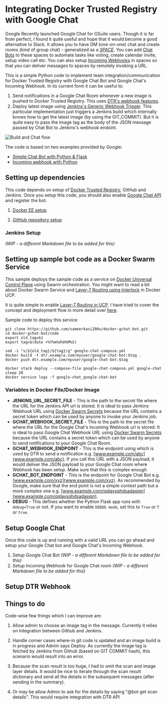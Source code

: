 # Integrating Docker Trusted Registry with Google Chat

Google Recently launched Google Chat for GSuite users. Though it is far from perfect, I found it quite useful and hope that it would become a good alternative to Slack. It allows you to have DM (one-on-one) chat and create rooms (kind of group chat) - generalized as a [*SPACE*](https://developers.google.com/hangouts/chat/concepts/cards). You can add [Chat Bots](https://developers.google.com/hangouts/chat/concepts/bots) to these spaces to automate tasks like voting, create calendar invite, setup video call etc. You can also setup [Incoming Webhooks](https://developers.google.com/hangouts/chat/how-tos/webhooks) in spaces so that you can deliver messages to spaces by remotely invoking a URL.

This is a simple Python code to implement team integration/communication for Docker Trusted Registry with Google Chat Bot and Google Chat's Incoming Webhook. In its current form it can be useful to:

1. Send notifications in a Google Chat Room whenever a new image is pushed to Docker Trusted Registry. This uses [DTR's webhook features](https://docs.docker.com/ee/dtr/user/create-and-manage-webhooks/).
2. Deploy latest image using [Jenkins's Generic Webhook Trigger](https://wiki.jenkins.io/display/JENKINS/Generic+Webhook+Trigger+Plugin). This particular implementation just triggers a Jenkins build which internally knows how to get the latest image (by using the GIT_COMMIT). But it is quite easy to pass the image tag as the body of the JSON message passed by Chat Bot to Jenkins's webhook endoint.

![Build and Chat flow](https://raw.githubusercontent.com/sameerkasi200x/docker-gchat-bot/master/images/Google%20Chat-Bot-for-Docker-Trusted-Registry-Draw.io.png)

The code is based on two examples provided by Google:
+ [Simple Chat Bot with Python & Flask](https://developers.google.com/hangouts/chat/how-tos/bots-develop)
+ [Incoming webhook with Python](https://developers.google.com/hangouts/chat/quickstart/incoming-bot-python)

## Setting up dependencies

This code depends on setup of [Docker Trusted Registry](https://docs.docker.com/ee/dtr/), GitHub and Jenkins. Once you setup this code, you should also enable [Google Chat API](https://developers.google.com/hangouts/chat/how-tos/bots-publish) and register the bot.

1. [Docker EE setup](https://github.com/sameerkasi200x/docker-gchat-bot/blob/master/Docker-EE-setup.md)

2. [GitHub repository setup](https://github.com/sameerkasi200x/docker-gchat-bot/blob/master/GitHub-repo-setup.md)

### Jenkins Setup 
*(WIP - a different Markdown file to be added for this)*

## Setting up sample bot code as a Docker Swarm Service

This sample deploys the sample code as a service on [Docker Universal Control Plane](https://docs.docker.com/ee/ucp/) using Swarm orchestration. You might want to read a bit about Docker Swarm Service and [Layer-7 Routing using Interlock](https://docs.docker.com/ee/ucp/interlock/architecture/#routing-lifecycle) in Docker UCP. 

It is quite simple to enable [Layer-7 Routing in UCP](https://docs.docker.com/ee/ucp/interlock/deploy/). I have tried to cover the concept and deployment flow in more detail over [here](https://github.com/sameerkasi200x/docker-gchat-bot/blob/master/Docker-EE-setup.md#enable-layer-7-routing-in-ucp).

Sample code to deploy this service

```
git clone https://github.com/sameerkasi200x/docker-gchat-bot.git
cd docker-gchat-bot/code
export old_tag=b1
export tag=$(date +%Y%m%d%H%M%S)

sed -i "s/${old_tag}/${tag}/g" google-chat-compose.yml
docker build -t dtr.example.com/myuser/google-chat-bot:$tag .
docker push dtr.example.com/myuser/google-chat-bot:$tag

docker stack deploy --compose-file google-chat-compose.yml google-chat
sleep 20
docker service logs -f google-chat_google-chat-bot

```

### Variables in Docker File/Docker Image
+ **JENKINS_URL_SECRET_FILE** - This is the path to the secret file where the URL for the Jenkins API url is stored. It is ideal to pass Jenkins Webhook URL using [Docker Swarm Secrets](https://docs.docker.com/engine/swarm/secrets/) because the URL contains a secret token which can be used by anyone to invoke your Jenkins job.
+ **GCHAT_WEBHOOK_SECRET_FILE** - This is the path to the secret file where the URL for the Google Chat's Incoming Webhook url is stored. It is ideal to pass Google Chat Webhook URL using [Docker Swarm Secrets](https://docs.docker.com/engine/swarm/secrets/) because the URL contains a secret token which can be used by anyone to send notifications to your Google Chat Room.
+ **GCHAT_WEBHOOK_ENDPOINT** - This is the endpoint using which is used by DTR to send a notification e.g. [www.example.com/abc](www.example.com/abc). If you call this URL with a JSON payload, it would deliver the JSON payload to your Google Chat room where Webhook has been setup. Make sure that this is complex enough 
+ **GCHAT_BOT_ENDPOINT** - This is the endpoint for Google Chat Bot e.g. [www.example.com/xyz](www.example.com/xyz). As recommended by Google, make sure that the end point is not a simple context path but a more complex one e.g. [www.example.com/qqlaysqhdsadasiqn](www.example.com/qqlaysqhdsadasiqn).
+ **DEBUG** - This defines whether the Python Flask app runs with ```debug=True``` or not. If you want to enable ```DEBUG mode```, set this to ```True``` or ```T``` or ```true```.

## Setup Google Chat
Once this code is up and running with a valid URL you can go ahead and setup your Google Chat bot and Google Chat's Incoming Webhook.
1. Setup Google Chat Bot *(WIP - a different Markdown file to be added for this)*
2. Setup Incoming Webhook for Google Chat room *(WIP - a different Markdown file to be added for this)*

## Setup DTR Webhook


## Things to do
Code-wise few things which I can improve are:

1. Allow admin to choose an image tag in the message. Currently it relies on Integration between Github and Jenkins.

2. Handle corner cases where-in git code is updated and an image build is in progress and Admin says Deploy. As currently the image tag is fetched by Jenkins from Github (based on GIT COMMIT hash), this scenario would result into an error.

3. Because the scan result is too huge, I had to omit the scan and image layer details. It would be nice to iterate through the scan result dictionary and send all the details in the subsequent messages (after sending in the summary). 

4. Or may be allow Admin to ask for the details by saying "@bot get scan details". This would require integration with DTR API


